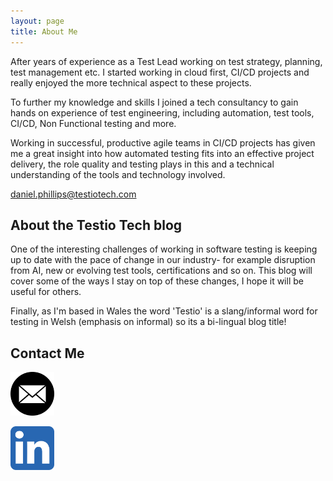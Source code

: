 ```yaml
---
layout: page
title: About Me
---
```


After years of experience as a Test Lead working on test strategy, planning, test management etc. I started working in cloud first, CI/CD projects and really enjoyed the more technical aspect to these projects.

To further my knowledge and skills I joined a tech consultancy to gain hands on experience of test engineering, including automation, test tools, CI/CD, Non Functional testing and more.

Working in successful, productive agile teams in CI/CD projects has given me a great insight into how automated testing fits into an effective project delivery, the role quality and testing plays in this and a technical understanding of the tools and technology involved.

<script src="https://platform.linkedin.com/badges/js/profile.js" async defer type="text/javascript"></script>

<div class="badge-base LI-profile-badge" data-locale="en_US" data-size="medium" data-theme="dark" data-type="VERTICAL" data-vanity="daniel-phillips-ba99161b8" data-version="v1"><a class="badge-base__link LI-simple-link" href="https://uk.linkedin.com/in/daniel-phillips-ba99161b8?trk=profile-badge">daniel.phillips@testiotech.com</a><br></div>

<style>
  .badge-container {
    margin-top: 10px; /* Adjust as needed */
  }
</style>

## About the Testio Tech blog

One of the interesting challenges of working in software testing is keeping up to date with the pace of change in our industry- for example disruption from AI, new or evolving test tools, certifications and so on. This blog will cover some of the ways I stay on top of these changes, I hope it will be useful for others.

Finally, as I'm based in Wales the word 'Testio' is a slang/informal word for testing in Welsh (emphasis on informal) so its a bi-lingual blog title!

## Contact Me

<a href="mailto:daniel.phillips@testiotech.com"><img src="/images/email2.webp"  alt="email2" width="70" height="70"></a>

<a href="https://uk.linkedin.com/in/daniel-phillips-ba99161b"><img src="/images/linkedin3.webp"  alt="LI icon - small" width="70" height="70"></a>
